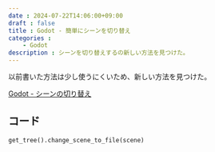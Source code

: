 ```yaml
---
date : 2024-07-22T14:06:00+09:00
draft : false
title : Godot - 簡単にシーンを切り替え
categories :
    - Godot
description : シーンを切り替えするの新しい方法を見つけた。
---
```


以前書いた方法は少し使うにくいため、新しい方法を見つけた。

[Godot - シーンの切り替え](https://icysamon.github.io/blog/post/godot-%E3%82%B7%E3%83%BC%E3%83%B3%E3%81%AE%E5%88%87%E3%82%8A%E6%9B%BF%E3%81%88/)

## コード
```gdscript
get_tree().change_scene_to_file(scene)
```